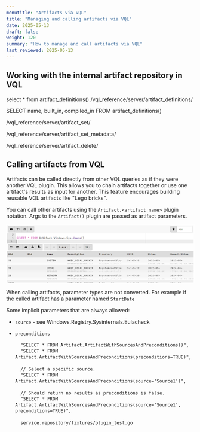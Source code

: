 ```yaml
---
menutitle: "Artifacts via VQL"
title: "Managing and calling artifacts via VQL"
date: 2025-05-13
draft: false
weight: 120
summary: "How to manage and call artifacts via VQL"
last_reviewed: 2025-05-13
---
```


## Working with the internal artifact repository in VQL

select * from artifact_definitions()
/vql_reference/server/artifact_definitions/

SELECT name, built_in, compiled_in FROM artifact_definitions()


/vql_reference/server/artifact_set/

/vql_reference/server/artifact_set_metadata/

/vql_reference/server/artifact_delete/


## Calling artifacts from VQL

Artifacts can be called directly from other VQL queries as if they were another
VQL plugin. This allows you to chain artifacts together or use one artifact's
results as input for another. This feature encourages building reusable VQL
artifacts like "Lego bricks".

You can call other artifacts using the `Artifact.<artifact name>` plugin
notation. Args to the `Artifact()` plugin are passed as artifact parameters.

![Calling artifacts](calling_artifacts.png)

When calling artifacts, parameter types are not converted. For example if the
called artifact has a parameter named `StartDate`

Some implicit parameters that are always allowed:

- `source` - see Windows.Registry.Sysinternals.Eulacheck
- `preconditions`

		"SELECT * FROM Artifact.ArtifactWithSourcesAndPreconditions()",
		"SELECT * FROM Artifact.ArtifactWithSourcesAndPreconditions(preconditions=TRUE)",

		// Select a specific source.
		"SELECT * FROM Artifact.ArtifactWithSourcesAndPreconditions(source='Source1')",

		// Should return no results as preconditions is false.
		"SELECT * FROM Artifact.ArtifactWithSourcesAndPreconditions(source='Source1', preconditions=TRUE)",

		service.repository/fixtures/plugin_test.go
